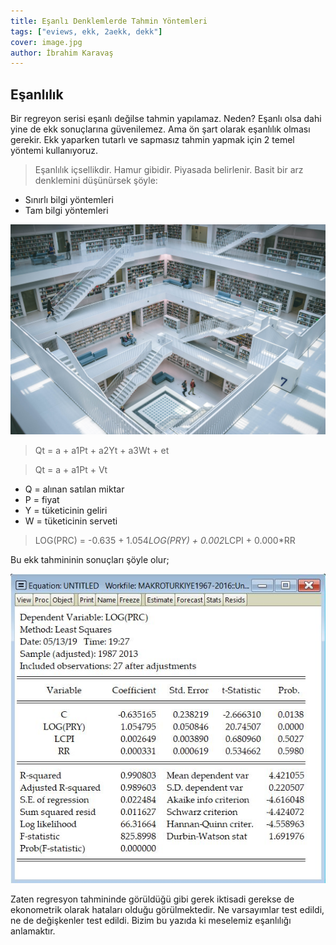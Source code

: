 ```yaml
---
title: Eşanlı Denklemlerde Tahmin Yöntemleri
tags: ["eviews, ekk, 2aekk, dekk"]
cover: image.jpg
author: İbrahim Karavaş
---
```

## Eşanlılık
Bir regreyon serisi eşanlı değilse tahmin yapılamaz. Neden? Eşanlı olsa dahi yine de ekk sonuçlarına güvenilemez. Ama ön şart olarak eşanlılık olması gerekir. Ekk yaparken tutarlı ve sapmasız tahmin yapmak için 2 temel yöntemi kullanıyoruz. 

>Eşanlılık içsellikdir. Hamur gibidir. Piyasada belirlenir. Basit bir arz denklemini düşünürsek şöyle:

- Sınırlı bilgi yöntemleri
- Tam bilgi yöntemleri

![library](image3.jpg)


>Qt = a + a1Pt + a2Yt + a3Wt + et

>Qt = a + a1Pt + Vt

- Q = alınan satılan miktar
- P = fiyat
- Y = tüketicinin geliri
- W = tüketicinin serveti

> LOG(PRC) = -0.635 + 1.054*LOG(PRY) + 0.002*LCPI + 0.000*RR

Bu ekk tahmininin sonuçları şöyle olur;

![tahmin](equation.JPG)

Zaten regresyon tahmininde görüldüğü gibi gerek iktisadi gerekse de ekonometrik olarak hataları olduğu görülmektedir. Ne varsayımlar test edildi, ne de değişkenler test edildi. Bizim bu yazıda ki meselemiz eşanlılığı anlamaktır. 


